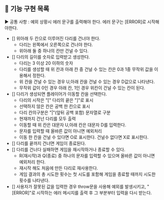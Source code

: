 ## 🚀 기능 구현 목록

▶ 공통 사항 : 예외 상황시 에러 문구를 출력해야 한다. 에러 문구는 [ERROR]로 시작해야한다.


- [] 위아래 두 칸으로 이루어진 다리를 건너야 한다.
   * 다리는 왼쪽에서 오른쪽으로 건너야 한다.
   * 위아래 둘 중 하나의 칸만 건널 수 있다.
- [] 다리의 길이를  숫자로 입력받고 생성한다.
    * 다리는 3 이상 20 이하의 숫자
    * 다리를 생성할 때 위 칸과 아래 칸 중 건널 수 있는 칸은 0과 1중 무작위 값을 이용해서 정한다.
    * 위 칸을 건널 수 있는 경우 U,아래 칸을 건널 수 있는 경우 D값으로 나타낸다.
    * 무작위 값이 0인 경우 아래 칸, 1인 경우 위칸이 건널 수 있는 칸이 된다.
- [] 다리가 생성되면 플레이어가 이동할 칸을 선택한다.
    * 다리의 시작은 "[" 다리의 끝은 "]"로 표시
    * 선택하지 않은 칸은 공백 한 칸으로 표시
    * 다리 칸의구분은 "|"(앞뒤 공백 포함) 문자열로 구분
    * 현재까지 건넌 다리를 모두 출력
    * 이동할 때 위 칸은 대문자 U,아래 칸은 대문자 D를 입력한다.
    * 문자를 입력할 때 올바른 값이 아니면 예외처리
    * 이동 한 칸을 건널 수 있다면 O로 표시한다. 건널수 없다면 X로 표시한다.
- [] 다리를 끝까지 건너면 게임이 종료된다.
- [] 다리를 건너다 실패하면 게임을 재시작하거나 종료할 수 있다.
    * R(재시작)과 Q(종료) 중 하나의 문자를 입력할 수 있으며 올바른 값이 아니면 예외처리 한다.
    * 재시작 해도 처음에 만든 다리로 재사용한다.
    * 게임 결과의 총 시도한 횟수는 첫 시도를 포함해 게임을 종료할 때까지 시도한 횟수를 나타낸다.
- [] 사용자가 잘못된 값을 입력한 경우 throw문을 사용해 예외를 발생시키고, "[ERROR]"로 시작하는 에러 메시지를 출력 후 그 부분부터 입력을 다시 받는다.